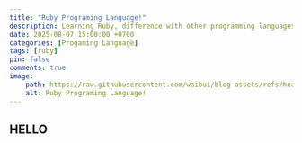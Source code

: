 ```yaml
---
title: "Ruby Programing Language!"
description: Learning Ruby, difference with other programming languages
date: 2025-08-07 15:00:00 +0700
categories: [Progaming Language]
tags: [ruby]
pin: false
comments: true
image:
    path: https://raw.githubusercontent.com/waibui/blog-assets/refs/heads/main/imgs/posts/2025-08-07-ruby-programming-language/ruby.png
    alt: Ruby Programing Language!
---
```


## HELLO
